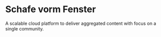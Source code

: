 # Schafe vorm Fenster

A scalable cloud platform to deliver aggregated content with focus on a single community.
